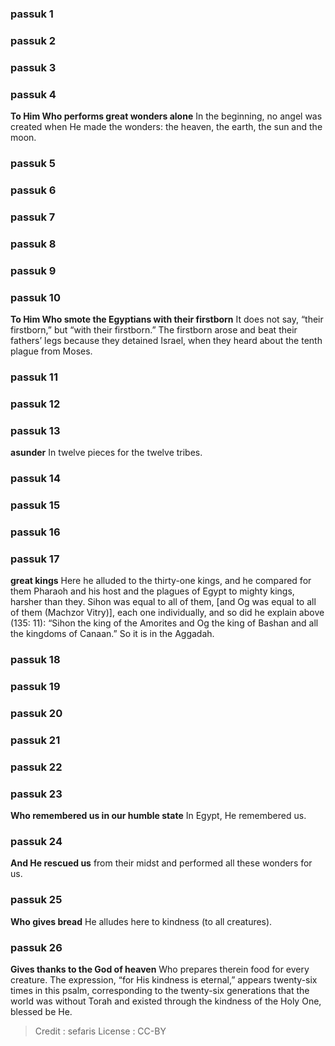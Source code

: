 
### passuk 1

### passuk 2

### passuk 3

### passuk 4
<b>To Him Who performs great wonders alone</b> In the beginning, no angel was created when He made the wonders: the heaven, the earth, the sun and the moon.

### passuk 5

### passuk 6

### passuk 7

### passuk 8

### passuk 9

### passuk 10
<b>To Him Who smote the Egyptians with their firstborn</b> It does not say, “their firstborn,” but “with their firstborn.” The firstborn arose and beat their fathers’ legs because they detained Israel, when they heard about the tenth plague from Moses.

### passuk 11

### passuk 12

### passuk 13
<b>asunder</b> In twelve pieces for the twelve tribes.

### passuk 14

### passuk 15

### passuk 16

### passuk 17
<b>great kings</b> Here he alluded to the thirty-one kings, and he compared for them Pharaoh and his host and the plagues of Egypt to mighty kings, harsher than they. Sihon was equal to all of them, [and Og was equal to all of them (Machzor Vitry)], each one individually, and so did he explain above (135: 11): “Sihon the king of the Amorites and Og the king of Bashan and all the kingdoms of Canaan.” So it is in the Aggadah.

### passuk 18

### passuk 19

### passuk 20

### passuk 21

### passuk 22

### passuk 23
<b>Who remembered us in our humble state</b> In Egypt, He remembered us.

### passuk 24
<b>And He rescued us</b> from their midst and performed all these wonders for us.

### passuk 25
<b>Who gives bread</b> He alludes here to kindness (to all creatures).

### passuk 26
<b>Gives thanks to the God of heaven</b> Who prepares therein food for every creature. The expression, “for His kindness is eternal,” appears twenty-six times in this psalm, corresponding to the twenty-six generations that the world was without Torah and existed through the kindness of the Holy One, blessed be He.

>Credit : sefaris
>License : CC-BY